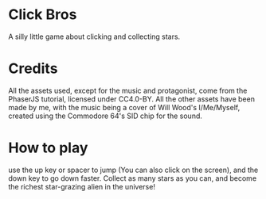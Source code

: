 # Click Bros
A silly little game about clicking and collecting stars.

# Credits
All the assets used, except for the music and protagonist, come from the PhaserJS
tutorial, licensed under CC4.0-BY. All the other assets have been made by me, with the
music being a cover of Will Wood's I/Me/Myself, created using the Commodore 64's SID
chip for the sound.

# How to play
use the up key or spacer to jump (You can also click on the screen), and the down
key to go down faster. Collect as many stars as you can, and become the richest
star-grazing alien in the universe!